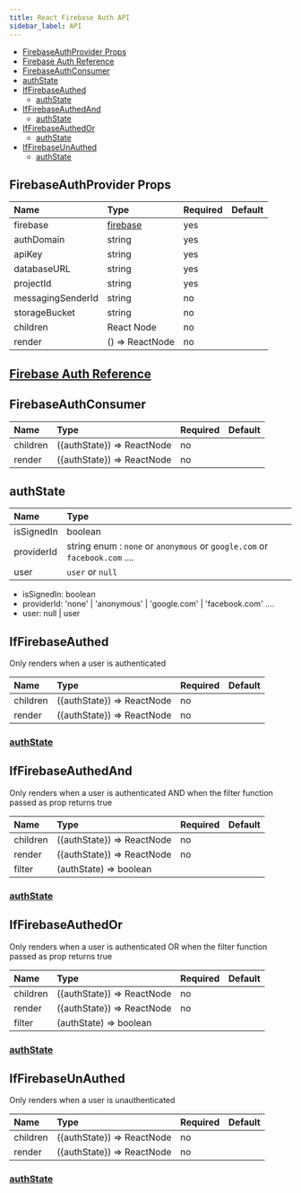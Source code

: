 ```yaml
---
title: React Firebase Auth API
sidebar_label: API
---
```


- [FirebaseAuthProvider Props](#firebaseauthprovider-props)
- [Firebase Auth Reference](#firebase-auth-reference)
- [FirebaseAuthConsumer](#firebaseauthconsumer)
- [authState](#authstate)
- [IfFirebaseAuthed](#iffirebaseauthed)
  - [authState](#authstate)
- [IfFirebaseAuthedAnd](#iffirebaseauthedand)
  - [authState](#authstate)
- [IfFirebaseAuthedOr](#iffirebaseauthedor)
  - [authState](#authstate)
- [IfFirebaseUnAuthed](#iffirebaseunauthed)
  - [authState](#authstate)

## FirebaseAuthProvider Props

| Name              | Type                                               | Required | Default |
| :---------------- | :------------------------------------------------- | :------- | :------ |
| firebase          | [firebase](https://www.npmjs.com/package/firebase) | yes      |         |
| authDomain        | string                                             | yes      |         |
| apiKey            | string                                             | yes      |         |
| databaseURL       | string                                             | yes      |         |
| projectId         | string                                             | yes      |         |
| messagingSenderId | string                                             | no       |         |
| storageBucket     | string                                             | no       |         |
| children          | React Node                                         | no       |         |
| render            | \(\) =&gt; ReactNode                               | no       |         |

## [Firebase Auth Reference](https://firebase.google.com/docs/auth/)

## FirebaseAuthConsumer

| Name     | Type                            | Required | Default |
| :------- | :------------------------------ | :------- | :------ |
| children | \({authState}\) =&gt; ReactNode | no       |         |
| render   | \({authState}\) =&gt; ReactNode | no       |         |

## authState

| Name       | Type                                                                       |
| :--------- | :------------------------------------------------------------------------- |
| isSignedIn | boolean                                                                    |
| providerId | string enum : `none` or `anonymous` or `google.com` or `facebook.com` .... |
| user       | `user` or `null`                                                           |

* isSignedIn: boolean
* providerId: 'none' \| 'anonymous' \| 'google.com' \| 'facebook.com' ....
* user: null \| user

## IfFirebaseAuthed

Only renders when a user is authenticated

| Name     | Type                            | Required | Default |
| :------- | :------------------------------ | :------- | :------ |
| children | \({authState}\) =&gt; ReactNode | no       |         |
| render   | \({authState}\) =&gt; ReactNode | no       |         |

### [authState](api.md#authstate)

## IfFirebaseAuthedAnd

Only renders when a user is authenticated AND when the filter function passed as prop returns true

| Name     | Type                            | Required | Default |
| :------- | :------------------------------ | :------- | :------ |
| children | \({authState}\) =&gt; ReactNode | no       |         |
| render   | \({authState}\) =&gt; ReactNode | no       |         |
| filter   | \(authState\) =&gt; boolean     |          |         |

### [authState](api.md#authstate)

## IfFirebaseAuthedOr

Only renders when a user is authenticated OR when the filter function passed as prop returns true

| Name     | Type                            | Required | Default |
| :------- | :------------------------------ | :------- | :------ |
| children | \({authState}\) =&gt; ReactNode | no       |         |
| render   | \({authState}\) =&gt; ReactNode | no       |         |
| filter   | \(authState\) =&gt; boolean     |          |         |

### [authState](api.md#authstate)

## IfFirebaseUnAuthed

Only renders when a user is unauthenticated

| Name     | Type                            | Required | Default |
| :------- | :------------------------------ | :------- | :------ |
| children | \({authState}\) =&gt; ReactNode | no       |         |
| render   | \({authState}\) =&gt; ReactNode | no       |         |

### [authState](api.md#authstate)

